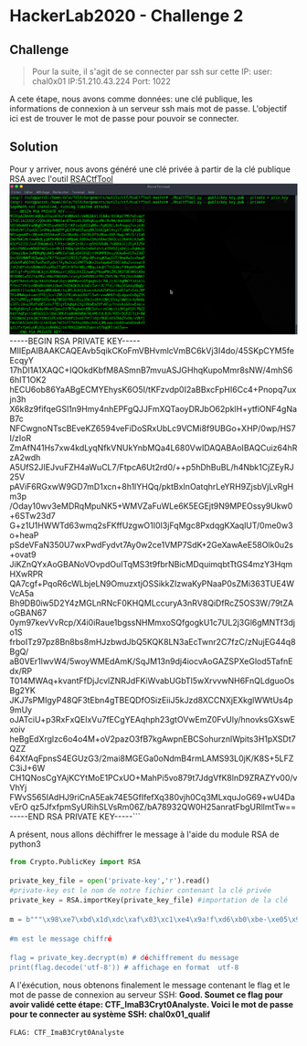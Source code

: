 # HackerLab2020 - Challenge 2

## Challenge

>Pour la suite, il s'agit de se connecter par ssh sur cette IP:
user: chal0x01
IP:51.210.43.224
Port: 1022

A cete étape, nous avons comme données: une clé publique, les informations de connexion à un serveur ssh mais mot de passe. L'objectif ici est de trouver le mot de passe pour pouvoir se connecter.

## Solution

Pour y arriver, nous avons généré une clé privée à partir de la clé publique RSA avec l'outil [RSACtfTool](https://github.com/Ganapati/RsaCtfTool)
![Génération de la clé privéé](Images/priv.png)
-----BEGIN RSA PRIVATE KEY-----
MIIEpAIBAAKCAQEAvb5qikCKoFmVBHvmlcVmBC6kVj3I4do/45SKpCYM5feEcqyY
17hDl1A1XAQC+IQOkdKbfM8ASmnB7mvuASJGHhqKupoMmr8sNW/4mhS66hIT1OK2
hECU6ob86YaABgECMYEhysK6O5I/tKFzvdp0I2aBBxcFpHI6Cc4+Pnopq7uxjn3h
X6k8z9fifqeGSl1n9Hmy4nhEPFgQJJFmXQTaoyDRJbO62pklH+ytfiONF4gNaB7c
NFCwgnoNTscBEveKZ6594veFiDoSRxUbLc9VCMi8f9UBGo+XHP/0wp/HS7I/zIoR
ZmAfN41Hs7xw4kdLyqNfkVNUkYnbMQa4L680VwIDAQABAoIBAQCuiz64hRzA2wdh
A5UfS2JIEJvuFZH4aWuCL7/FtpcA6Ut2rd0/++p5hDhBuBL/h4Nbk1CjZEyRJ25V
pAViF6RGxwW9GD7mD1xcn+8h1lYHQq/pktBxInOatqhrLeYRH9ZjsbVjLvRgHm3p
/Oday10wv3eMDRqMpuNK5+WMVZaFuWLe6K5EGEjt9N9MPEOssy9Ukw0+6STw23d7
G+z1U1HWWTd63wmq2sFKffUzgwO1I0I3jFqMgc8PxdqgKXaqlUT/0me0w3o+heaP
pSdeVFaN350U7wxPwdFydvt7Ay0w2ce1VMP7SdK+2GeXawAeE58Olk0u2s+ovat9
JiKZnQYxAoGBANoVOvpdOuITqMS3t9fbrNBicMDquimqbtTtGS4mzY3HqmHXwRPR
QA7cgf+PqoR6cWLbjeLN9OmuzxtjOSSikkZIzwaKyPNaaP0sZMi363TUE4WVcA5a
Bh9DB0iw5D2Y4zMGLnRNcF0KHQMLccuryA3nRV8QiDfRcZ5OS3W/79tZAoGBAN67
0ym97kevVvRcp/X4i0iRaue1bgssNHMmxoSQfgogkU1c7UL2j3Gl6gMNTf3djo1S
frboITz97pz8Bn8bs8mHJzbwdJbQ5KQK8LN3aEcTwnr2C7fzC/zNujEG44q8BgQ/
aB0VEr1lwvW4/5woyWMEdAmK/SqJM13n9dj4iocvAoGAZSPXeGlod5TafnEdx/RP
T014MWAq+kvantFfDjJcvlZNRJdFKiWvabUGbTl5wXrvvwNH6FnQLdguoOsBg2YK
JKJ7sPMIgyP48QF3tEbn4gTBEQDfOSizEiiJ5kJzd8XCCNXjEXkglWWtUs4p9mUy
oJATciU+p3RxFxQElxVu7fECgYEAqhph23gtOVwEmZ0FvUly/hnovksGXswExoiv
heBgEdXrglzc6o4o4M+oV2pazO3fB7kgAwpnEBCSohurznlWpits3H1pXSDt7QZZ
64XfAqFpnsS4EGUzG3/2mai8MGEGa0oNdmB4rmLAMS93L0jK/K8S+5LFZC3iJ+6W
CH1QNosCgYAjKCYtMoE1PCxUO+MahPi5vo879t7JdgVfK8lnD9ZRAZYv00/vVhYj
FWvS565IAdHJ9riCnA5Eak74E5GfIfefXq380vjh0Cq3MLxquJoG69+wU4DavErO
qz5JfxfpmSyURihSLVsRm06Z/bA78932QW0H25anratFbgURllmtTw==
-----END RSA PRIVATE KEY-----```

A présent, nous allons déchiffrer le message à l'aide du module RSA de python3

```python
from Crypto.PublicKey import RSA

private_key_file = open('private-key','r').read()
#private-key est le nom de notre fichier contenant la clé privée
private_key = RSA.importKey(private_key_file) #importation de la clé

m = b"""\x98\xe7\xbd\x1d\xdc\xaf\x03\xc1\xe4\x9a!f\xd6\xb0\xbe-\xe05\x93\x80\x8aN\x1b%!\xe2\x88\x92\xaa\x8aod\xb7V\xfa\xe1\xd2v\x05\xb9\x80t\x83\xa4^\xe6W\\\x91\x1a\xf$

#m est le message chiffré

flag = private_key.decrypt(m) # déchiffrement du message
print(flag.decode('utf-8')) # affichage en format  utf-8
```
A l'éxécution, nous obtenons finalement le message contenant le flag et le mot de passe de connexion au serveur SSH: **Good. Soumet ce flag pour avoir validé cette étape: CTF_ImaB3Cryt0Analyste. Voici le mot de passe pour te connecter au système SSH: chal0x01_qualif**


```FLAG: CTF_ImaB3Cryt0Analyste ```
